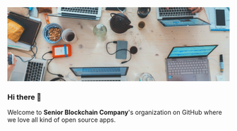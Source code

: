 <img src="./cover.jpg" />

### Hi there 👋

Welcome to **Senior Blockchain Company**'s organization on GitHub where we love all kind of open source apps.